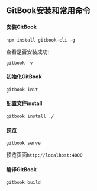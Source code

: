 ## GitBook安装和常用命令
#### 安装GitBook
```
npm install gitbook-cli -g
```

查看是否安装成功:
```
gitbook -v
```

#### 初始化GitBook
```
gitbook init
```

#### 配置文件install
```
gitbook install ./
```

#### 预览
```
gitbook serve
```

预览页面`http://localhost:4000`

#### 编译GitBook
```
gitbook build
```